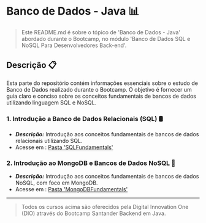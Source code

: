 # Banco de Dados - Java 📊

> Este README.md é sobre o tópico de 'Banco de Dados - Java' abordado durante o Bootcamp, no módulo 'Banco de Dados SQL e NoSQL Para Desenvolvedores Back-end'.

## Descrição 📋
Esta parte do repositório contém informações essenciais sobre o estudo de Banco de Dados realizado durante o Bootcamp. O objetivo é fornecer um guia claro e conciso sobre os conceitos fundamentais de bancos de dados utilizando linguagem SQL e NoSQL.

### **1. Introdução a Banco de Dados Relacionais (SQL) 🛢️**
- ***Descrição:*** Introdução aos conceitos fundamentais de bancos de dados relacionais utilizando SQL.
- Acesse em : [Pasta 'SQLFundamentals'](SQLFundamentals)

### **2. Introdução ao MongoDB e Bancos de Dados NoSQL 📜**
- ***Descrição:*** Introdução aos conceitos fundamentais de bancos de dados NoSQL, com foco em MongoDB.
- Acesse em : [Pasta 'MongoDBFundamentals'](MongoDBFundamentals)

---

> Todos os cursos acima são oferecidos pela Digital Innovation One (DIO) através do Bootcamp Santander Backend em Java.
